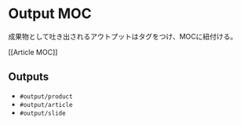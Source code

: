 # Output MOC

成果物として吐き出されるアウトプットはタグをつけ、MOCに紐付ける。

[[Article MOC]]

## Outputs

- `#output/product`
- `#output/article`
- `#output/slide`